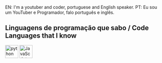 EN: I'm a youtuber and coder, portuguese and English speaker.
PT: Eu sou um YouTuber e Programador, falo português e inglês.

## Linguagens de programação que sabo / Code Languages that I know
<div style="display: inline">
  <img align="center" alt="python" src="https://upload.wikimedia.org/wikipedia/commons/thumb/c/c3/Python-logo-notext.svg/1200px-Python-logo-notext.svg.png" height="42" width="42"/>
  <img align="center" alt="JavaScript" src="https://img.icons8.com/color/512/javascript.png" height="42" width="42"/>
</div><br/>
